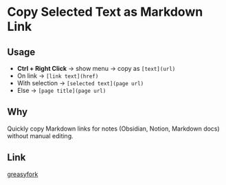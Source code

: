 # Copy Selected Text as Markdown Link

## Usage

* **Ctrl + Right Click** → show menu → copy as `[text](url)`
* On link → `[link text](href)`
* With selection → `[selected text](page url)`
* Else → `[page title](page url)`

## Why

Quickly copy Markdown links for notes (Obsidian, Notion, Markdown docs) without manual editing.

## Link

[greasyfork](https://greasyfork.org/zh-TW/scripts/546353-copy-selected-text-as-markdown-link)